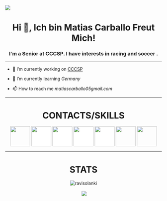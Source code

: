 <img src="https://www.google.com/url?sa=i&url=https%3A%2F%2Ftenor.com%2Fes%2Fview%2Fgoofy-ahh-gif-25691721&psig=AOvVaw3aTsomHTGwc4Am7fI-TUaN&ust=1746819344638000&source=images&cd=vfe&opi=89978449&ved=0CBQQjRxqFwoTCOjD0KfPlI0DFQAAAAAdAAAAABAJ" style="height: 100% , width:100%">
<h1 align="center">Hi 👋, Ich bin Matias Carballo Freut Mich!</h1>
<h3 align="center">I'm a Senior at CCCSP. I have interests in racing and soccer .</h3>

---

- 🔭 I’m currently working on [CCCSP]()

- 🌱 I’m currently learning *Germany*

- 📫 How to reach me *matiascarballo05gmail.com*

---

<h1 align="center">CONTACTS/SKILLS</h1>

<p align="center"><img src="https://img.shields.io/badge/Gmail-D14836?style=for-the-badge&logo=gmail&logoColor=white" style="height: 4rem"/>
<img src="https://img.shields.io/badge/WhatsApp-25D366?style=for-the-badge&logo=whatsapp&logoColor=white" style="height:4rem; background-color:white"/>
<img src="https://img.shields.io/badge/WeChat-07C160?style=for-the-badge&logo=wechat&logoColor=white" style="height: 4rem; background-color:white"/>
<img src="https://img.shields.io/badge/GitHub-100000?style=for-the-badge&logo=github&logoColor=white" style="height: 4rem; background-color:white"/>
<img src="https://img.shields.io/badge/Instagram-E4405F?style=for-the-badge&logo=instagram&logoColor=whit" style="height: 4rem; background-color:white"/>
<img src="https://img.shields.io/badge/Python-3776AB?style=for-the-badge&logo=python&logoColor=white" style="height: 4rem"/>
<img src="https://img.shields.io/badge/HTML-239120?style=for-the-badge&logo=html5&logoColor=white" style="height: 4rem"/>

---

<h1 align="center">STATS</h1>

<p align="center"> <img src="https://komarev.com/ghpvc/?username=matiasc05" alt="ravisolanki" /> </p>

<p align="center">&nbsp;<img align="center" src="https://github-readme-stats.vercel.app/api?username=matiasc05&theme=gotham&show_icons=true" />
